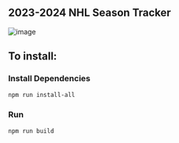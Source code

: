 ## 2023-2024 NHL Season Tracker  

![image](https://github.com/niksuyko/nhl_app/assets/152563000/462f7169-7488-483e-8616-e4d140f49546)

## To install:

### Install Dependencies
``` bash
npm run install-all
```
### Run 
``` bash
npm run build
```

